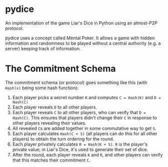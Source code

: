 # pydice
An implementation of the game Liar's Dice in Python using an almost-P2P protocol.

pydice uses a concept called Mental Poker. It allows a game with hidden information and randomness to be played without a central authority (e.g. a server) keeping track of information.

# The Commitment Schema

The commitment schema (or protocol) goes something like this (with `Hash(x)` being some hash function):

1. Each player picks a secret number `K` and computes `C = Hash(K)` and `D = Hash(C)`
2. Each player reveals `D` to all other players.
3. Each player reveals `C` to all other players, who can verify that `D = Hash(C)`. This ensures that players didn't change their `C` in response to other players revealing their values.
4. All revealed `C`s are added together in some commutative way to get `S`.
5. Each player calculates `Hash(C + S)` (all players can do this for all other players) to obtain the turn ordering for the round.
6. Each player privately calculates `R = Hash(K + S)`. `R` is the player's private value; in Liar's Dice, it's used to generate their set of dice.
7. After the round, each player reveals `K` and `R`, and other players can verify that this matches their commitment `C`.
